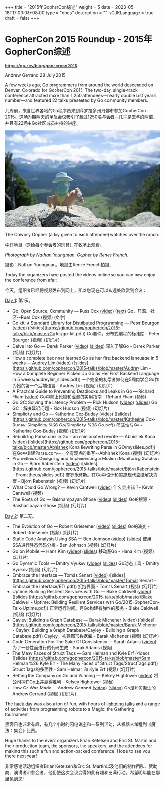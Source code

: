 +++
title = "2015年GopherCon综述"
weight = 5
date = 2023-05-18T17:03:08+08:00
type = "docs"
description = ""
isCJKLanguage = true
draft = false
+++

# GopherCon 2015 Roundup - 2015年GopherCon综述

https://go.dev/blog/gophercon2015

Andrew Gerrand
28 July 2015

A few weeks ago, Go programmers from around the world descended on Denver, Colorado for GopherCon 2015. The two-day, single-track conference attracted more than 1,250 attendees—nearly double last year’s number—and featured 22 talks presented by Go community members.

几周前，来自世界各地的Go程序员来到科罗拉多州丹佛市参加GopherCon 2015。这场为期两天的单轨会议吸引了超过1250名与会者--几乎是去年的两倍，并且有22场由Go社区成员主持的讲座。

![img](GopherCon2015Roundup_img/cowboy.jpg)

The Cowboy Gopher (a toy given to each attendee) watches over the ranch.

牛仔地鼠（送给每个参会者的玩具）在牧场上观看。

*Photograph by [Nathan Youngman](https://twitter.com/nathany/status/619861336399351808). Gopher by Renee French.*

摄影：Nathan Youngman。地鼠由Renee French拍摄。

Today the organizers have posted the videos online so you can now enjoy the conference from afar:

今天，组织者已经将视频发布到网上，所以您现在可以从远处欣赏到会议：

[Day 1](http://gophercon.com/schedule/8july/): 第1天。

- Go, Open Source, Community — Russ Cox ([video](https://www.youtube.com/watch?v=XvZOdpd_9tc)) ([text](https://blog.golang.org/open-source)) Go、开源、社区--Russ Cox (视频) (文字)
- Go kit: A Standard Library for Distributed Programming — Peter Bourgon ([video](https://www.youtube.com/watch?v=1AjaZi4QuGo)) ([slides](https://github.com/gophercon/2015-talks/blob/master/Go kit/go-kit.pdf)) Go套件。分布式编程的标准库 - Peter Bourgon (视频) (幻灯片)
- Delve Into Go — Derek Parker ([video](https://www.youtube.com/watch?v=InG72scKPd4)) ([slides](http://go-talks.appspot.com/github.com/derekparker/talks/gophercon-2015/delve-into-go.slide)) 深入了解Go - Derek Parker (视频) (幻灯片)
- How a complete beginner learned Go as her first backend language in 5 weeks — Audrey Lim ([video](https://www.youtube.com/watch?v=fZh8uCInEfw)) ([slides](https://github.com/gophercon/2015-talks/blob/master/Audrey Lim - How a Complete Beginner Picked Up Go as Her First Backend Language in 5 weeks/audreylim_slides.pdf)) 一个完全的初学者如何在5周内学会Go作为她的第一个后端语言 - Audrey Lim (视频) (幻灯片)
- A Practical Guide to Preventing Deadlocks and Leaks in Go — Richard Fliam ([video](https://www.youtube.com/watch?v=3EW1hZ8DVyw)) Go中防止死锁和泄漏的实用指南 - Richard Fliam (视频)
- Go GC: Solving the Latency Problem — Rick Hudson ([video](https://www.youtube.com/watch?v=aiv1JOfMjm0)) ([slides](https://go.dev/talks/2015/go-gc.pdf)) Go GC：解决延迟问题 - Rick Hudson (视频) (幻灯片)
- Simplicity and Go — Katherine Cox-Buday ([video](https://www.youtube.com/watch?v=S6mEo_FHZ5Y)) ([slides](https://github.com/gophercon/2015-talks/blob/master/Katherine Cox-Buday: Simplicity %26 Go/Simplicity %26 Go.pdf)) 简洁性与Go - Katherine Cox-Buday (视频) (幻灯片)
- Rebuilding Parse.com in Go - an opinionated rewrite — Abhishek Kona ([video](https://www.youtube.com/watch?v=_f9LS-OWfeA)) ([slides](https://github.com/gophercon/2015-talks/blob/master/Abhishek Kona Rewriting Parse in GO/myslides.pdf)) 在Go中重建Parse.com--一个有观点的重写--Abhishek Kona (视频) (幻灯片)
- Prometheus: Designing and Implementing a Modern Monitoring Solution in Go — Björn Rabenstein ([video](https://www.youtube.com/watch?v=1V7eJ0jN8-E)) ([slides](https://github.com/gophercon/2015-talks/blob/master/Björn Rabenstein - Prometheus/slides.pdf)) 普罗米修斯。在Go中设计和实施现代监控解决方案 - Björn Rabenstein (视频) (幻灯片)
- What Could Go Wrong? — Kevin Cantwell ([video](https://www.youtube.com/watch?v=VC3QXZ-x5yI)) 什么会出错？- Kevin Cantwell (视频)
- The Roots of Go — Baishampayan Ghose ([video](https://www.youtube.com/watch?v=0hPOopcJ8-E)) ([slides](https://speakerdeck.com/bg/the-roots-of-go)) Go的根源 - Baishampayan Ghose (视频) (幻灯片)

[Day 2](http://gophercon.com/schedule/9july/): 第二天。

- The Evolution of Go — Robert Griesemer ([video](https://www.youtube.com/watch?v=0ReKdcpNyQg)) ([slides](https://go.dev/talks/2015/gophercon-goevolution.slide)) Go的演变 - Robert Griesemer (视频) (幻灯片)
- Static Code Analysis Using SSA — Ben Johnson ([video](https://www.youtube.com/watch?v=D2-gaMvWfQY)) ([slides](https://speakerdeck.com/benbjohnson/static-code-analysis-using-ssa)) 使用SSA进行静态代码分析 - Ben Johnson (视频) (幻灯片)
- Go on Mobile — Hana Kim ([video](https://www.youtube.com/watch?v=sQ6-HyPxHKg)) ([slides](https://go.dev/talks/2015/gophercon-go-on-mobile.slide)) 移动版Go - Hana Kim (视频) (幻灯片)
- Go Dynamic Tools — Dmitry Vyukov ([video](https://www.youtube.com/watch?v=a9xrxRsIbSU)) ([slides](https://go.dev/talks/2015/dynamic-tools.slide)) Go动态工具 - Dmitry Vyukov (视频) (幻灯片)
- Embrace the Interface — Tomás Senart ([video](https://www.youtube.com/watch?v=xyDkyFjzFVc)) ([slides](https://github.com/gophercon/2015-talks/blob/master/Tomás Senart - Embrace the Interface/ETI.pdf)) 拥抱界面 - Tomás Senart (视频) (幻灯片)
- Uptime: Building Resilient Services with Go — Blake Caldwell ([video](https://www.youtube.com/watch?v=PyBJQA4clfc)) ([slides](https://github.com/gophercon/2015-talks/blob/master/Blake Caldwell - Uptime: Building Resilient Services with Go/2015-GopherCon-Talk-Uptime.pdf)) 正常运行时间。用Go构建有弹性的服务 - Blake Caldwell (视频) (幻灯片) 
- Cayley: Building a Graph Database — Barak Michener ([video](https://www.youtube.com/watch?v=-9kWbPmSyCI)) ([slides](https://github.com/gophercon/2015-talks/blob/master/Barak Michener - Cayley: Building a Graph Database/Cayley - Building a Graph Database.pdf)) Cayley。构建图形数据库 - Barak Michener (视频) (幻灯片)
- Code Generation For The Sake Of Consistency — Sarah Adams ([video](https://www.youtube.com/watch?v=kGAgHwfjg1s)) 为了一致性而进行的代码生成 - Sarah Adams (视频)
- The Many Faces of Struct Tags — Sam Helman and Kyle Erf ([video](https://www.youtube.com/watch?v=_SCRvMunkdA)) ([slides](https://github.com/gophercon/2015-talks/blob/master/Sam Helman %26 Kyle Erf - The Many Faces of Struct Tags/StructTags.pdf)) Struct Tags的多面性 - Sam Helman 和 Kyle Erf (视频) (幻灯片)
- Betting the Company on Go and Winning — Kelsey Hightower ([video](https://www.youtube.com/watch?v=wqVbLlHqAeY)) 将公司押在Go上并赢得胜利 - Kelsey Hightower (视频)
- How Go Was Made — Andrew Gerrand ([video](https://www.youtube.com/watch?v=0ht89TxZZnk)) ([slides](https://go.dev/talks/2015/how-go-was-made.slide)) Go是如何诞生的 - Andrew Gerrand (视频) (幻灯片)

The [hack day](http://gophercon.com/schedule/10july/) was also a ton of fun, with hours of [lightning talks](https://www.youtube.com/playlist?list=PL2ntRZ1ySWBeHqlHM8DmvS8axgbrpvF9b) and a range of activities from programming robots to a Magic: the Gathering tournament.

黑客日也非常有趣，有几个小时的闪电讲座和一系列活动，从机器人编程到《魔法：集会》比赛。

Huge thanks to the event organizers Brian Ketelsen and Eric St. Martin and their production team, the sponsors, the speakers, and the attendees for making this such a fun and action-packed conference. Hope to see you there next year!

非常感谢活动组织者Brian Ketelsen和Eric St. Martin以及他们的制作团队、赞助商、演讲者和参会者，他们使这次会议变得如此有趣和充满行动。希望明年能在那里见到您!
